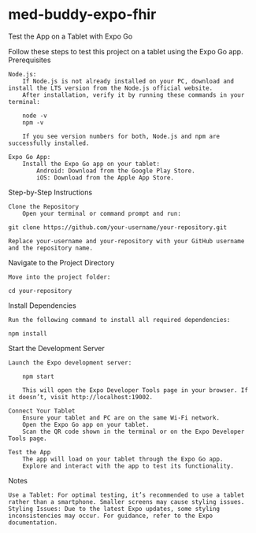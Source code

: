 # med-buddy-expo-fhir

Test the App on a Tablet with Expo Go

Follow these steps to test this project on a tablet using the Expo Go app.
Prerequisites

    Node.js:
        If Node.js is not already installed on your PC, download and install the LTS version from the Node.js official website.
        After installation, verify it by running these commands in your terminal:

        node -v
        npm -v

        If you see version numbers for both, Node.js and npm are successfully installed.

    Expo Go App:
        Install the Expo Go app on your tablet:
            Android: Download from the Google Play Store.
            iOS: Download from the Apple App Store.

Step-by-Step Instructions

    Clone the Repository
        Open your terminal or command prompt and run:

    git clone https://github.com/your-username/your-repository.git

    Replace your-username and your-repository with your GitHub username and the repository name.

Navigate to the Project Directory

    Move into the project folder:

    cd your-repository

Install Dependencies

    Run the following command to install all required dependencies:

    npm install

Start the Development Server

    Launch the Expo development server:

        npm start

        This will open the Expo Developer Tools page in your browser. If it doesn’t, visit http://localhost:19002.

    Connect Your Tablet
        Ensure your tablet and PC are on the same Wi-Fi network.
        Open the Expo Go app on your tablet.
        Scan the QR code shown in the terminal or on the Expo Developer Tools page.

    Test the App
        The app will load on your tablet through the Expo Go app.
        Explore and interact with the app to test its functionality.

Notes

    Use a Tablet: For optimal testing, it’s recommended to use a tablet rather than a smartphone. Smaller screens may cause styling issues.
    Styling Issues: Due to the latest Expo updates, some styling inconsistencies may occur. For guidance, refer to the Expo documentation.

